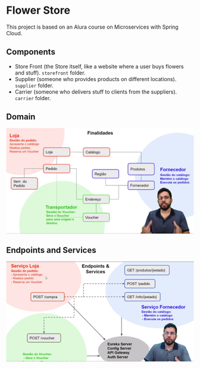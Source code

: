 # Flower Store

This project is based on an Alura course on Microservices with Spring Cloud.

## Components

- Store Front (the Store itself, like a website where a user buys flowers and stuff). `storefront` folder.
- Supplier (someone who provides products on different locations). `supplier` folder.
- Carrier (someone who delivers stuff to clients from the suppliers). `carrier` folder.

## Domain

![Domain](README/domain.png)

## Endpoints and Services

![Endpoints and Services V1](README/endpoints.png)
